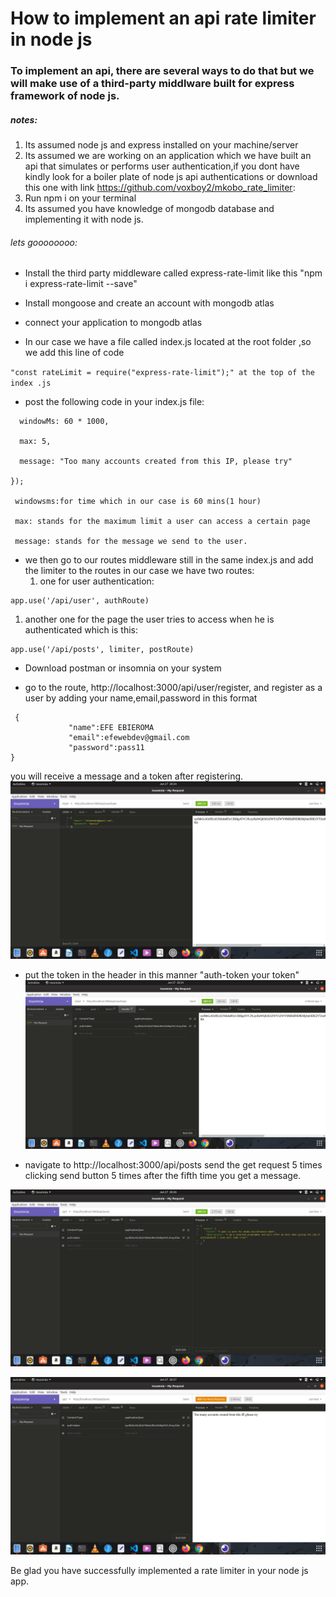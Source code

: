 # How to implement an api rate limiter in node js

### To implement an api, there are several ways to do that but we will make use of a third-party middlware built for express framework of node js.

##### notes:
1. Its assumed node js and express installed on your machine/server
1. Its assumed we are working on an application which we have built an api that simulates or performs user authentication,if you dont have kindly look for a boiler plate of node js api authentications or download this one with link https://github.com/voxboy2/mkobo_rate_limiter:
1. Run npm i on your terminal
1. Its assumed you have knowledge of mongodb database and implementing it with node js.

###### lets goooooooo:

* Install the third party middleware called express-rate-limit like this "npm i express-rate-limit --save"

* Install mongoose and create an account with mongodb atlas

* connect your application to mongodb atlas

* In our case we have a file called index.js located at the root folder ,so we add this line of code 

``` "const rateLimit = require("express-rate-limit");" at the top of the index .js ```

* post the following code in your index.js file:

``` const limiter = rateLimit({
  windowMs: 60 * 1000, 

  max: 5,

  message: "Too many accounts created from this IP, please try"

});

 windowsms:for time which in our case is 60 mins(1 hour)

 max: stands for the maximum limit a user can access a certain page

 message: stands for the message we send to the user.

```

* we then go to our routes middleware still in the same index.js and add the limiter to the routes 
in our case we have two routes: 
  1. one for user authentication:
```
app.use('/api/user', authRoute)
```

  1. another one for the page the user tries to access when he is authenticated which is this:
```
app.use('/api/posts', limiter, postRoute)
```

* Download postman or insomnia on your system 


* go to the route, http://localhost:3000/api/user/register, and register as a user by adding your name,email,password
in this format  
```
 {
             "name":EFE EBIEROMA
             "email":efewebdev@gmail.com
             "password":pass11
}
```
you will receive a message and a token after registering.
![alt text](https://github.com/voxboy2/mkobo_rate_limiter/blob/master/images/2.png)




* put the token in the header 
in this manner "auth-token  your token"
![alt text](https://github.com/voxboy2/mkobo_rate_limiter/blob/master/images/3.png)

* navigate to http://localhost:3000/api/posts send the get request 5 times clicking send button 5 times after the fifth time you get a message.

![alt text](https://github.com/voxboy2/mkobo_rate_limiter/blob/master/images/4.png)


![alt text](https://github.com/voxboy2/mkobo_rate_limiter/blob/master/images/5.png)





Be glad you have successfully implemented a rate limiter in your node js app.




